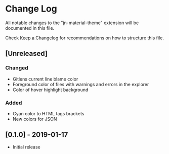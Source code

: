 # Change Log
All notable changes to the "jn-material-theme" extension will be documented in this file.

Check [Keep a Changelog](http://keepachangelog.com/) for recommendations on how to structure this file.

## [Unreleased]
### Changed
- Gitlens current line blame color
- Foreground color of files with warnings and errors in the explorer
- Color of hover highlight background

### Added
- Cyan color to HTML tags brackets
- New colors for JSON 

## [0.1.0] - 2019-01-17
- Initial release
